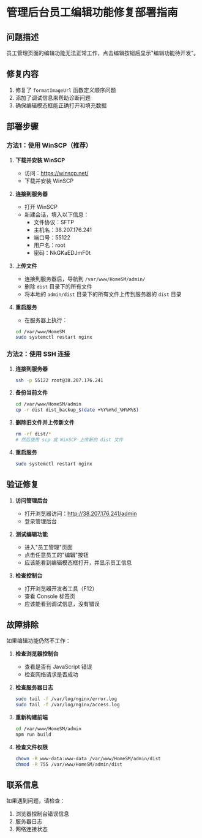 # 管理后台员工编辑功能修复部署指南

## 问题描述
员工管理页面的编辑功能无法正常工作，点击编辑按钮后显示"编辑功能待开发"。

## 修复内容
1. 修复了 `formatImageUrl` 函数定义顺序问题
2. 添加了调试信息来帮助诊断问题
3. 确保编辑模态框能正确打开和填充数据

## 部署步骤

### 方法1：使用 WinSCP（推荐）

1. **下载并安装 WinSCP**
   - 访问：https://winscp.net/
   - 下载并安装 WinSCP

2. **连接到服务器**
   - 打开 WinSCP
   - 新建会话，填入以下信息：
     - 文件协议：SFTP
     - 主机名：38.207.176.241
     - 端口号：55122
     - 用户名：root
     - 密码：NkGKaEDJmF0t

3. **上传文件**
   - 连接到服务器后，导航到 `/var/www/HomeSM/admin/`
   - 删除 `dist` 目录下的所有文件
   - 将本地的 `admin/dist` 目录下的所有文件上传到服务器的 `dist` 目录

4. **重启服务**
   - 在服务器上执行：
   ```bash
   cd /var/www/HomeSM
   sudo systemctl restart nginx
   ```

### 方法2：使用 SSH 连接

1. **连接到服务器**
   ```bash
   ssh -p 55122 root@38.207.176.241
   ```

2. **备份当前文件**
   ```bash
   cd /var/www/HomeSM/admin
   cp -r dist dist_backup_$(date +%Y%m%d_%H%M%S)
   ```

3. **删除旧文件并上传新文件**
   ```bash
   rm -rf dist/*
   # 然后使用 scp 或 WinSCP 上传新的 dist 文件
   ```

4. **重启服务**
   ```bash
   sudo systemctl restart nginx
   ```

## 验证修复

1. **访问管理后台**
   - 打开浏览器访问：http://38.207.176.241/admin
   - 登录管理后台

2. **测试编辑功能**
   - 进入"员工管理"页面
   - 点击任意员工的"编辑"按钮
   - 应该能看到编辑模态框打开，并显示员工信息

3. **检查控制台**
   - 打开浏览器开发者工具（F12）
   - 查看 Console 标签页
   - 应该能看到调试信息，没有错误

## 故障排除

如果编辑功能仍然不工作：

1. **检查浏览器控制台**
   - 查看是否有 JavaScript 错误
   - 检查网络请求是否成功

2. **检查服务器日志**
   ```bash
   sudo tail -f /var/log/nginx/error.log
   sudo tail -f /var/log/nginx/access.log
   ```

3. **重新构建前端**
   ```bash
   cd /var/www/HomeSM/admin
   npm run build
   ```

4. **检查文件权限**
   ```bash
   chown -R www-data:www-data /var/www/HomeSM/admin/dist
   chmod -R 755 /var/www/HomeSM/admin/dist
   ```

## 联系信息

如果遇到问题，请检查：
1. 浏览器控制台错误信息
2. 服务器日志
3. 网络连接状态 